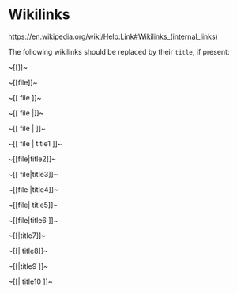 # Wikilinks

<https://en.wikipedia.org/wiki/Help:Link#Wikilinks_(internal_links)>

The following wikilinks should be replaced by their `title`, if present:

~[[]]~

~[[file]]~

~[[ file ]]~

~[[ file |]]~

~[[ file |  ]]~

~[[ file | title1 ]]~

~[[file|title2]]~

~[[ file|title3]]~

~[[file |title4]]~

~[[file| title5]]~

~[[file|title6 ]]~

~[[|title7]]~

~[[| title8]]~

~[[|title9 ]]~

~[[| title10 ]]~
